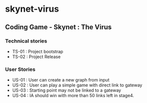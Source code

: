 # skynet-virus
## Coding Game - Skynet : The Virus

### Technical stories
- TS-01 : Project bootstrap
- TS-02 : Project Release

### User Stories 
- US-01 : User can create a new graph from input
- US-02 : User can play a simple game with direct link to gateway
- US-03 : Starting point may not be linked to a gateway
- US-04 : IA should win with more than 50 links left in stage4.

